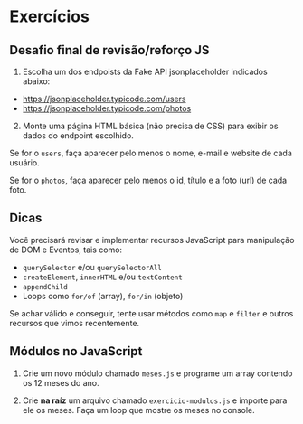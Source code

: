 # Exercícios

## Desafio final de revisão/reforço JS

1. Escolha um dos endpoists da Fake API jsonplaceholder indicados abaixo:

- https://jsonplaceholder.typicode.com/users
- https://jsonplaceholder.typicode.com/photos

2. Monte uma página HTML básica (não precisa de CSS) para exibir os dados do endpoint escolhido.

Se for o `users`, faça aparecer pelo menos o nome, e-mail e website de cada usuário.

Se for o `photos`, faça aparecer pelo menos o id, título e a foto (url) de cada foto.

## Dicas

Você precisará revisar e implementar recursos JavaScript para manipulação de DOM e Eventos, tais como:

- `querySelector` e/ou `querySelectorAll`
- `createElement`, `innerHTML` e/ou `textContent`
- `appendChild`
- Loops como `for/of` (array), `for/in` (objeto)

Se achar válido e conseguir, tente usar métodos como `map` e `filter` e outros recursos que vimos recentemente.

## Módulos no JavaScript

1. Crie um novo módulo chamado `meses.js` e programe um array contendo os 12 meses do ano.

2. Crie **na raíz** um arquivo chamado `exercicio-modulos.js` e importe para ele os meses. Faça um loop que mostre os meses no console.